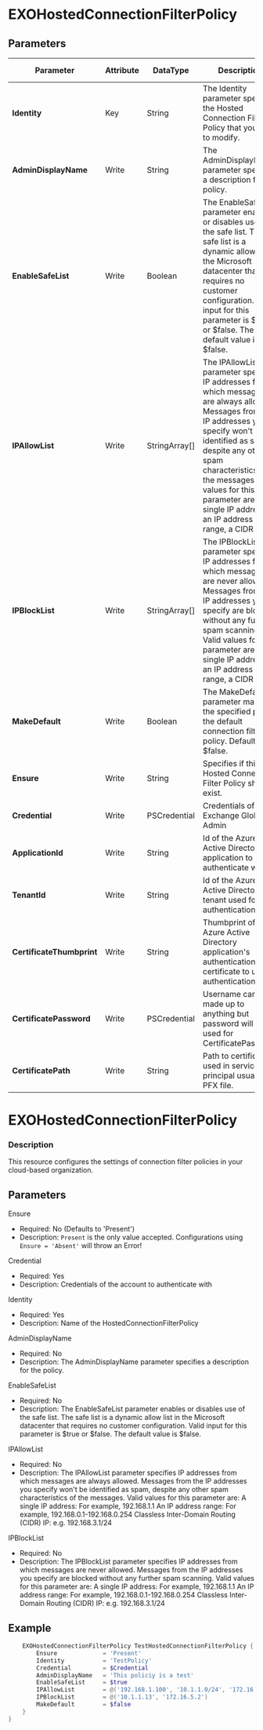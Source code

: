 ﻿# EXOHostedConnectionFilterPolicy

## Parameters

| Parameter | Attribute | DataType | Description | Allowed Values |
| --- | --- | --- | --- | --- |
| **Identity** | Key | String | The Identity parameter specifies the Hosted Connection Filter Policy that you want to modify. ||
| **AdminDisplayName** | Write | String | The AdminDisplayName parameter specifies a description for the policy. ||
| **EnableSafeList** | Write | Boolean | The EnableSafeList parameter enables or disables use of the safe list. The safe list is a dynamic allow list in the Microsoft datacenter that requires no customer configuration. Valid input for this parameter is $true or $false. The default value is $false. ||
| **IPAllowList** | Write | StringArray[] | The IPAllowList parameter specifies IP addresses from which messages are always allowed. Messages from the IP addresses you specify won't be identified as spam, despite any other spam characteristics of the messages. Valid values for this parameter are: A single IP address, an IP address range, a CIDR IP. ||
| **IPBlockList** | Write | StringArray[] | The IPBlockList parameter specifies IP addresses from which messages are never allowed. Messages from the IP addresses you specify are blocked without any further spam scanning. Valid values for this parameter are: A single IP address, an IP address range, a CIDR IP. ||
| **MakeDefault** | Write | Boolean | The MakeDefault parameter makes the specified policy the default connection filter policy. Default is $false. ||
| **Ensure** | Write | String | Specifies if this Hosted Connection Filter Policy should exist. |Present, Absent|
| **Credential** | Write | PSCredential | Credentials of the Exchange Global Admin ||
| **ApplicationId** | Write | String | Id of the Azure Active Directory application to authenticate with. ||
| **TenantId** | Write | String | Id of the Azure Active Directory tenant used for authentication. ||
| **CertificateThumbprint** | Write | String | Thumbprint of the Azure Active Directory application's authentication certificate to use for authentication. ||
| **CertificatePassword** | Write | PSCredential | Username can be made up to anything but password will be used for CertificatePassword ||
| **CertificatePath** | Write | String | Path to certificate used in service principal usually a PFX file. ||

# EXOHostedConnectionFilterPolicy

### Description

This resource configures the settings of connection filter policies
in your cloud-based organization.

## Parameters

Ensure

- Required: No (Defaults to 'Present')
- Description: `Present` is the only value accepted.
    Configurations using `Ensure = 'Absent'` will throw an Error!

Credential

- Required: Yes
- Description: Credentials of the account to authenticate with

Identity

- Required: Yes
- Description: Name of the HostedConnectionFilterPolicy

AdminDisplayName

- Required: No
- Description: The AdminDisplayName parameter specifies a
  description for the policy.

EnableSafeList

- Required: No
- Description: The EnableSafeList parameter enables or disables use
  of the safe list. The safe list is a dynamic allow list in the
  Microsoft datacenter that requires no customer configuration.
  Valid input for this parameter is $true or $false.
  The default value is $false.

IPAllowList

- Required: No
- Description: The IPAllowList parameter specifies IP addresses
  from which messages are always allowed. Messages from the IP addresses
  you specify won't be identified as spam, despite any other
  spam characteristics of the messages.
  Valid values for this parameter are:
      A single IP address: For example, 192.168.1.1
      An IP address range: For example, 192.168.0.1-192.168.0.254
      Classless Inter-Domain Routing (CIDR) IP: e.g. 192.168.3.1/24

IPBlockList

- Required: No
- Description: The IPBlockList parameter specifies IP addresses
  from which messages are never allowed. Messages from the IP addresses
  you specify are blocked without any further spam scanning.
  Valid values for this parameter are:
      A single IP address: For example, 192.168.1.1
      An IP address range: For example, 192.168.0.1-192.168.0.254
      Classless Inter-Domain Routing (CIDR) IP: e.g. 192.168.3.1/24

## Example

```PowerShell
    EXOHostedConnectionFilterPolicy TestHostedConnectionFilterPolicy {
        Ensure             = 'Present'
        Identity           = 'TestPolicy'
        Credential         = $Credential
        AdminDisplayName   = 'This policiy is a test'
        EnableSafeList     = $true
        IPAllowList        = @('192.168.1.100', '10.1.1.0/24', '172.16.5.1-172.16.5.150')
        IPBlockList        = @('10.1.1.13', '172.16.5.2')
        MakeDefault        = $false
    }
}
```


